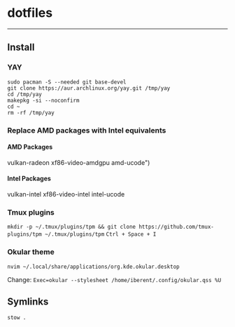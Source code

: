 # dotfiles

---

## Install

### YAY

    sudo pacman -S --needed git base-devel
    git clone https://aur.archlinux.org/yay.git /tmp/yay
    cd /tmp/yay
    makepkg -si --noconfirm
    cd ~
    rm -rf /tmp/yay

### Replace AMD packages with Intel equivalents

#### AMD Packages

vulkan-radeon xf86-video-amdgpu amd-ucode")

#### Intel Packages

vulkan-intel xf86-video-intel intel-ucode

### Tmux plugins

`mkdir -p ~/.tmux/plugins/tpm && git clone https://github.com/tmux-plugins/tpm ~/.tmux/plugins/tpm`
`Ctrl + Space + I`

### Okular theme

`nvim ~/.local/share/applications/org.kde.okular.desktop`

Change:
`Exec=okular --stylesheet /home/iberent/.config/okular.qss %U`

## Symlinks

`stow .`

